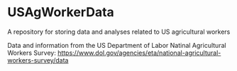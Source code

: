 # USAgWorkerData
A repository for storing data and analyses related to US agricultural workers

Data and information from the US Department of Labor Natinal Agricultural Workers Survey: https://www.dol.gov/agencies/eta/national-agricultural-workers-survey/data
